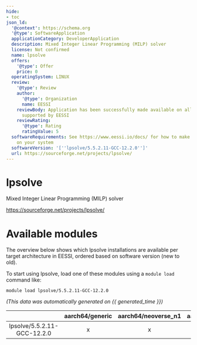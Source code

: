 ```yaml
---
hide:
- toc
json_ld:
  '@context': https://schema.org
  '@type': SoftwareApplication
  applicationCategory: DeveloperApplication
  description: Mixed Integer Linear Programming (MILP) solver
  license: Not confirmed
  name: lpsolve
  offers:
    '@type': Offer
    price: 0
  operatingSystem: LINUX
  review:
    '@type': Review
    author:
      '@type': Organization
      name: EESSI
    reviewBody: Application has been successfully made available on all architectures
      supported by EESSI
    reviewRating:
      '@type': Rating
      ratingValue: 5
  softwareRequirements: See https://www.eessi.io/docs/ for how to make EESSI available
    on your system
  softwareVersion: '[''lpsolve/5.5.2.11-GCC-12.2.0'']'
  url: https://sourceforge.net/projects/lpsolve/
---
```


lpsolve
=======


Mixed Integer Linear Programming (MILP) solver

https://sourceforge.net/projects/lpsolve/
# Available modules


The overview below shows which lpsolve installations are available per target architecture in EESSI, ordered based on software version (new to old).

To start using lpsolve, load one of these modules using a `module load` command like:

```shell
module load lpsolve/5.5.2.11-GCC-12.2.0
```

*(This data was automatically generated on {{ generated_time }})*  

| |aarch64/generic|aarch64/neoverse_n1|aarch64/neoverse_v1|aarch64/nvidia/grace|x86_64/generic|x86_64/amd/zen2|x86_64/amd/zen3|x86_64/amd/zen4|x86_64/intel/haswell|x86_64/intel/sapphirerapids|x86_64/intel/skylake_avx512|
| :---: | :---: | :---: | :---: | :---: | :---: | :---: | :---: | :---: | :---: | :---: | :---: |
|lpsolve/5.5.2.11-GCC-12.2.0|x|x|x|x|x|x|x|x|x|x|x|
